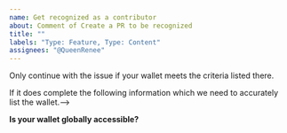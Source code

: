 ```yaml
---
name: Get recognized as a contributor
about: Comment of Create a PR to be recognized
title: ""
labels: "Type: Feature, Type: Content"
assignees: "@QueenRenee"
---
```



Only continue with the issue if your wallet meets the criteria listed there.

If it does complete the following information which we need to accurately list the wallet.-->

**Is your wallet globally accessible?**
